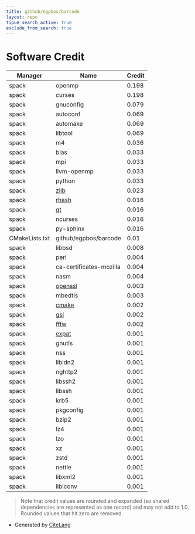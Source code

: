 ```yaml
---
title: github/egpbos/barcode
layout: repo
tipue_search_active: true
exclude_from_search: true
---
```

# Software Credit

|Manager|Name|Credit|
|-------|----|------|
|spack|openmp|0.198|
|spack|curses|0.198|
|spack|gnuconfig|0.079|
|spack|autoconf|0.069|
|spack|automake|0.069|
|spack|libtool|0.069|
|spack|m4|0.036|
|spack|blas|0.033|
|spack|mpi|0.033|
|spack|llvm-openmp|0.033|
|spack|python|0.033|
|spack|[zlib](https://zlib.net)|0.023|
|spack|[rhash](https://sourceforge.net/projects/rhash/)|0.016|
|spack|[qt](https://qt.io)|0.016|
|spack|ncurses|0.016|
|spack|py-sphinx|0.016|
|CMakeLists.txt|github/egpbos/barcode|0.01|
|spack|libbsd|0.008|
|spack|perl|0.004|
|spack|ca-certificates-mozilla|0.004|
|spack|nasm|0.004|
|spack|[openssl](https://www.openssl.org)|0.003|
|spack|mbedtls|0.003|
|spack|[cmake](https://www.cmake.org)|0.002|
|spack|[gsl](https://www.gnu.org/software/gsl)|0.002|
|spack|[fftw](https://www.fftw.org)|0.002|
|spack|[expat](https://libexpat.github.io/)|0.001|
|spack|gnutls|0.001|
|spack|nss|0.001|
|spack|libidn2|0.001|
|spack|nghttp2|0.001|
|spack|libssh2|0.001|
|spack|libssh|0.001|
|spack|krb5|0.001|
|spack|pkgconfig|0.001|
|spack|bzip2|0.001|
|spack|lz4|0.001|
|spack|lzo|0.001|
|spack|xz|0.001|
|spack|zstd|0.001|
|spack|nettle|0.001|
|spack|libxml2|0.001|
|spack|libiconv|0.001|


> Note that credit values are rounded and expanded (so shared dependencies are represented as one record) and may not add to 1.0. Rounded values that hit zero are removed.


- Generated by [CiteLang](https://github.com/vsoch/citelang)
